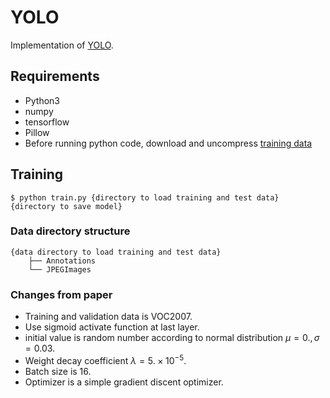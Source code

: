 # YOLO
Implementation of [YOLO](https://arxiv.org/abs/1506.02640).

## Requirements
* Python3
* numpy
* tensorflow
* Pillow
* Before running python code, download and uncompress [training data](http://host.robots.ox.ac.uk/pascal/VOC/voc2007/VOCtrainval_06-Nov-2007.tar)

## Training
```
$ python train.py {directory to load training and test data} {directory to save model}
```

### Data directory structure
```
{data directory to load training and test data}
    ├── Annotations
    └── JPEGImages
```

### Changes from paper
* Training and validation data is VOC2007.
* Use sigmoid activate function at last layer.
* initial value is random number according to normal distribution $\mu=0.,\sigma=0.03$.
* Weight decay coefficient $\lambda=5.\times10^{-5}$.
* Batch size is $16$.
* Optimizer is a simple gradient discent optimizer.

